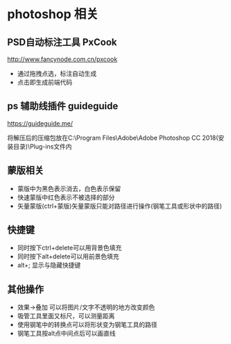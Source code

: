 # photoshop 相关

## PSD自动标注工具 PxCook
http://www.fancynode.com.cn/pxcook
* 通过拖拽点选，标注自动生成
* 点击即生成前端代码


## ps 辅助线插件 guideguide
https://guideguide.me/

将解压后的压缩包放在C:\Program Files\Adobe\Adobe Photoshop CC 2018(安装目录)\Plug-ins文件内

## 蒙版相关
* 蒙版中为黑色表示消去，白色表示保留
* 快速蒙版中红色表示不被选择的部分
* 矢量蒙版(ctrl+蒙版)矢量蒙版只能对路径进行操作(钢笔工具或形状中的路径)

## 快捷键
* 同时按下ctrl+delete可以用背景色填充
* 同时按下alt+delete可以用前景色填充
* alt+; 显示与隐藏快捷键

## 其他操作
* 效果->叠加 可以将图片/文字不透明的地方改变颜色
* 吸管工具里面又标尺，可以测量距离
* 使用钢笔中的转换点可以将形状变为钢笔工具的路径
* 钢笔工具按alt点中间点后可以画直线


